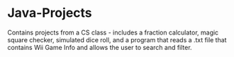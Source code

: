 # Java-Projects

Contains projects from a CS class - includes a fraction calculator, magic square checker, simulated dice roll, and a program that reads a .txt file that contains Wii Game Info and allows the user to search and filter.
